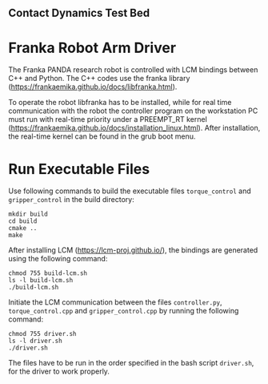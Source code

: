 ## Contact Dynamics Test Bed

# Franka Robot Arm Driver
The Franka PANDA research robot is controlled with LCM bindings between C++ and Python. The C++ codes use the franka library (https://frankaemika.github.io/docs/libfranka.html).

To operate the robot libfranka has to be installed, while for real time communication with the robot the controller program on the workstation PC must run with real-time priority under a PREEMPT_RT kernel (https://frankaemika.github.io/docs/installation_linux.html). After installation, the real-time kernel can be found in the grub boot menu. 

# Run Executable Files
Use following commands to build the executable files `torque_control` and `gripper_control` in the build directory:
```
mkdir build
cd build
cmake ..
make
```
After installing LCM (https://lcm-proj.github.io/), the bindings are generated using the following command:
```
chmod 755 build-lcm.sh
ls -l build-lcm.sh
./build-lcm.sh
```

Initiate the LCM communication between the files `controller.py`, `torque_control.cpp` and `gripper_control.cpp` by running the following command:

```
chmod 755 driver.sh
ls -l driver.sh
./driver.sh
```

The files have to be run in the order specified in the bash script `driver.sh`, for the driver to work properly.

